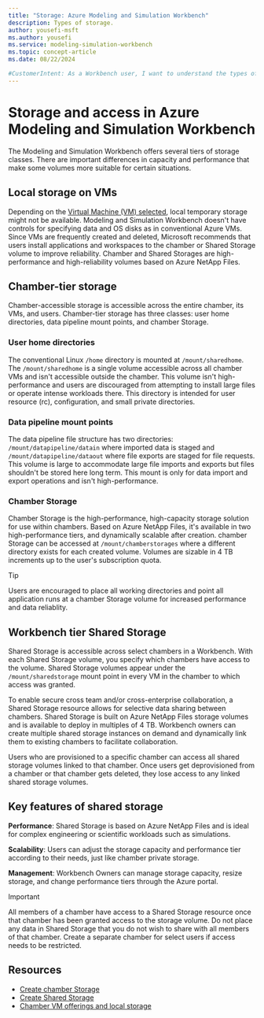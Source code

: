 ```yaml
---
title: "Storage: Azure Modeling and Simulation Workbench"
description: Types of storage.
author: yousefi-msft
ms.author: yousefi
ms.service: modeling-simulation-workbench
ms.topic: concept-article
ms.date: 08/22/2024

#CustomerIntent: As a Workbench user, I want to understand the types of storage available in the Azure Modeling and Simulation Workbench.
---
```

# Storage and access in Azure Modeling and Simulation Workbench

The Modeling and Simulation Workbench offers several tiers of storage classes. There are important differences in capacity and performance that make some volumes more suitable for certain situations.

## Local storage on VMs

Depending on the [Virtual Machine (VM) selected](./concept-vm-offerings.md), local temporary storage might not be available. Modeling and Simulation Workbench doesn't have controls for specifying data and OS disks as in conventional Azure VMs. Since VMs are frequently created and deleted, Microsoft recommends that users install applications and workspaces to the chamber or Shared Storage volume to improve reliability. Chamber and Shared Storages are high-performance and high-reliability volumes based on Azure NetApp Files.

## Chamber-tier storage

Chamber-accessible storage is accessible across the entire chamber, its VMs, and users. Chamber-tier storage has three classes: user home directories, data pipeline mount points, and chamber Storage.

### User home directories

The conventional Linux `/home` directory is mounted at `/mount/sharedhome`. The `/mount/sharedhome` is a single volume accessible across all chamber VMs and isn't accessible outside the chamber. This volume isn't high-performance and users are discouraged from attempting to install large files or operate intense workloads there. This directory is intended for user resource (rc), configuration, and small private directories.

### Data pipeline mount points

The data pipeline file structure has two directories: `/mount/datapipeline/datain` where imported data is staged and `/mount/datapipeline/dataout` where file exports are staged for file requests. This volume is large to accommodate large file imports and exports but files shouldn't be stored here long term. This mount is only for data import and export operations and isn't high-performance.

### Chamber Storage

Chamber Storage is the high-performance, high-capacity storage solution for use within chambers. Based on Azure NetApp Files, it's available in two high-performance tiers, and dynamically scalable after creation. chamber Storage can be accessed at `/mount/chamberstorages` where a different directory exists for each created volume. Volumes are sizable in 4 TB increments up to the user's subscription quota.

> [!TIP]
> Users are encouraged to place all working directories and point all application runs at a chamber Storage volume for increased performance and data reliablity.

## Workbench tier Shared Storage

Shared Storage is accessible across select chambers in a Workbench. With each Shared Storage volume, you specify which chambers  have access to the volume. Shared Storage volumes appear under the `/mount/sharedstorage` mount point in every VM in the chamber to which access was granted.

To enable secure cross team and/or cross-enterprise collaboration, a Shared Storage resource allows for selective data sharing between chambers. Shared Storage is built on Azure NetApp Files storage volumes and is available to deploy in multiples of 4 TB. Workbench owners can create multiple shared storage instances on demand and dynamically link them to existing chambers to facilitate collaboration.

Users who are provisioned to a specific chamber can access all shared storage volumes linked to that chamber. Once users get deprovisioned from a chamber or that chamber gets deleted, they lose access to any linked shared storage volumes.

## Key features of shared storage

**Performance**: Shared Storage is based on Azure NetApp Files and is ideal for complex engineering or scientific workloads such as simulations.

**Scalability**: Users can adjust the storage capacity and performance tier according to their needs, just like chamber private storage.

**Management**: Workbench Owners can manage storage capacity, resize storage, and change performance tiers through the Azure portal.

> [!IMPORTANT]
> All members of a chamber have access to a Shared Storage resource once that chamber has been granted access to the storage volume. Do not place any data in Shared Storage that you do not wish to share with all members of that chamber. Create a separate chamber for select users if access needs to be restricted.

## Resources

* [Create chamber Storage](./how-to-guide-manage-chamber-storage.md)
* [Create Shared Storage](./how-to-guide-manage-shared-storage.md)
* [Chamber VM offerings and local storage](./concept-vm-offerings.md)

